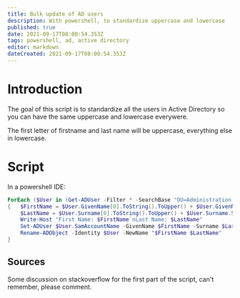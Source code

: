 ```yaml
---
title: Bulk update of AD users
description: With powershell, to standardize uppercase and lowercase
published: true
date: 2021-09-17T08:00:54.353Z
tags: powershell, ad, active directory
editor: markdown
dateCreated: 2021-09-17T08:00:54.353Z
---
```


# Introduction

The goal of this script is to standardize all the users in Active Directory so you can have the same uppercase and lowercase everywere.

The first letter of firstname and last name will be uppercase, everything else in lowercase.

# Script

In a powershell IDE:

```powershell
ForEach ($User in (Get-ADUser -Filter * -SearchBase "OU=Administration,OU=COMPANY USER and Group,DC=COMPANY,DC=ch"))
{   $FirstName = $User.GivenName[0].ToString().ToUpper() + $User.GivenName.SubString(1).ToLower()
    $LastName = $User.Surname[0].ToString().ToUpper() + $User.Surname.SubString(1).ToLower()
    Write-Host "First Name: $FirstName`nLast Name: $LastName"
    Set-ADUser $User.SamAccountName -GivenName $FirstName -Surname $LastName -DisplayName "$FirstName $LastName"
    Rename-ADObject -Identity $User -NewName "$FirstName $LastName"
}
```


    
## Sources
Some discussion on stackoverflow for the first part of the script, can't remember, please comment.